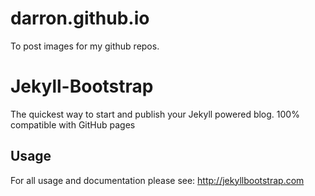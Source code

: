 # darron.github.io

To post images for my github repos.

# Jekyll-Bootstrap

The quickest way to start and publish your Jekyll powered blog. 100% compatible with GitHub pages

## Usage

For all usage and documentation please see: <http://jekyllbootstrap.com>
